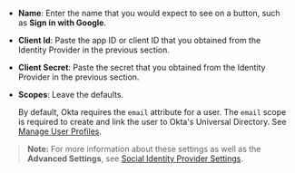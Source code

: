 * **Name**: Enter the name that you would expect to see on a button, such as **Sign in with Google**.
* **Client Id**: Paste the app ID or client ID that you obtained from the Identity Provider in the <GuideLink link="../create-an-app-at-idp">previous section</GuideLink>.
* **Client Secret**: Paste the secret that you obtained from the Identity Provider in the <GuideLink link="../create-an-app-at-idp">previous section</GuideLink>. 
* **Scopes**: Leave the defaults.

    By default, Okta requires the `email` attribute for a user. The `email` scope is required to create and link the user to Okta's Universal Directory. See [Manage User Profiles](https://help.okta.com/en/prod/Content/Topics/Directory/eu-profile-editor.htm).

> **Note:** For more information about these settings as well as the **Advanced Settings**, see [Social Identity Provider Settings](/docs/reference/social-settings/).
